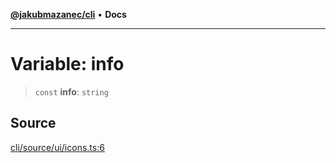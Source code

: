 [**@jakubmazanec/cli**](../../../README.md) • **Docs**

---

# Variable: info

> `const` **info**: `string`

## Source

[cli/source/ui/icons.ts:6](https://github.com/jakubmazanec/js-tools/blob/4653f1571319b3537b5a901a19e171562b7727e5/packages/cli/source/ui/icons.ts#L6)
